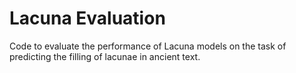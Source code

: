 # Lacuna Evaluation

Code to evaluate the performance of Lacuna models on the task of predicting the filling of
lacunae in ancient text.
